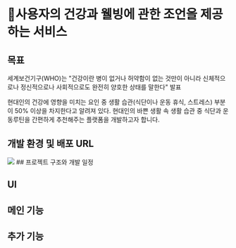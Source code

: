 # :frog:사용자의 건강과 웰빙에 관한 조언을 제공하는 서비스

## 목표
세계보건기구(WHO)는 "건강이란 병이 없거나 허약함이 없는 것만이 아니라 신체적으로나 정신적으로나 사회적으로도 완전히 양호한 상태를 말한다" 발표

현대인의 건강에 영향을 미치는 요인 중 생활 습관(식단이나 운동 휴식, 스트레스) 부분이 50% 이상을 차지한다고 알려져 있다.
현대인의 바쁜 생활 속 생활 습관 중 식단과 운동루틴을 간편하게 추천해주는 플랫폼을 개발하고자 합니다.

## 개발 환경 및 배포 URL
<img src="https://img.shields.io/badge/아이콘내용-바탕색?style=flat&logo=로고이름&logoColor=white"/>
## 프로젝트 구조와 개발 일정

## UI

## 메인 기능

## 추가 기능
 
